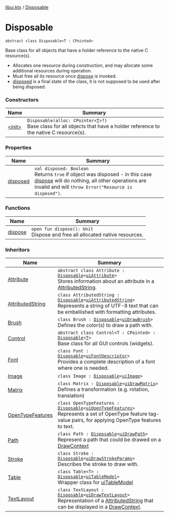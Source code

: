[libui.ktx](../index.md) / [Disposable](./index.md)

# Disposable

`abstract class Disposable<T : CPointed>`

Base class for all objects that have a holder reference to the native C resource(s).

* Allocates one resource during construction,
    and may allocate some additional resources during operation.
* Must free all its resource once [dispose](dispose.md) is invoked.
* [disposed](disposed.md) is a final state of the class, it is not supposed
    to be used after being disposed.

### Constructors

| Name | Summary |
|---|---|
| [&lt;init&gt;](-init-.md) | `Disposable(alloc: CPointer<`[`T`](index.md#T)`>?)`<br>Base class for all objects that have a holder reference to the native C resource(s). |

### Properties

| Name | Summary |
|---|---|
| [disposed](disposed.md) | `val disposed: Boolean`<br>Returns `true` if object was disposed - in this case [dispose](dispose.md) will do nothing, all other operations are invalid and will `throw Error("Resource is disposed")`. |

### Functions

| Name | Summary |
|---|---|
| [dispose](dispose.md) | `open fun dispose(): Unit`<br>Dispose and free all allocated native resources. |

### Inheritors

| Name | Summary |
|---|---|
| [Attribute](../-attribute/index.md) | `abstract class Attribute : `[`Disposable`](./index.md)`<`[`uiAttribute`](../../libui/ui-attribute.md)`>`<br>Stores information about an attribute in a [AttributedString](../-attributed-string/index.md). |
| [AttributedString](../-attributed-string/index.md) | `class AttributedString : `[`Disposable`](./index.md)`<`[`uiAttributedString`](../../libui/ui-attributed-string.md)`>`<br>Represents a string of UTF-8 text that can be embellished with formatting attributes. |
| [Brush](../-brush/index.md) | `class Brush : `[`Disposable`](./index.md)`<`[`uiDrawBrush`](../../libui/ui-draw-brush/index.md)`>`<br>Defines the color(s) to draw a path with. |
| [Control](../-control/index.md) | `abstract class Control<T : CPointed> : `[`Disposable`](./index.md)`<`[`T`](../-control/index.md#T)`>`<br>Base class for all GUI controls (widgets). |
| [Font](../-font/index.md) | `class Font : `[`Disposable`](./index.md)`<`[`uiFontDescriptor`](../../libui/ui-font-descriptor/index.md)`>`<br>Provides a complete description of a font where one is needed. |
| [Image](../-image/index.md) | `class Image : `[`Disposable`](./index.md)`<`[`uiImage`](../../libui/ui-image.md)`>` |
| [Matrix](../-matrix/index.md) | `class Matrix : `[`Disposable`](./index.md)`<`[`uiDrawMatrix`](../../libui/ui-draw-matrix/index.md)`>`<br>Defines a transformation (e.g. rotation, translation) |
| [OpenTypeFeatures](../-open-type-features/index.md) | `class OpenTypeFeatures : `[`Disposable`](./index.md)`<`[`uiOpenTypeFeatures`](../../libui/ui-open-type-features.md)`>`<br>Represents a set of OpenType feature tag-value pairs, for applying OpenType features to text. |
| [Path](../-path/index.md) | `class Path : `[`Disposable`](./index.md)`<`[`uiDrawPath`](../../libui/ui-draw-path.md)`>`<br>Represent a path that could be drawed on a [DrawContext](../-draw-context.md) |
| [Stroke](../-stroke/index.md) | `class Stroke : `[`Disposable`](./index.md)`<`[`uiDrawStrokeParams`](../../libui/ui-draw-stroke-params/index.md)`>`<br>Describes the stroke to draw with. |
| [Table](../-table/index.md) | `class Table<T> : `[`Disposable`](./index.md)`<`[`uiTableModel`](../../libui/ui-table-model.md)`>`<br>Wrapper class for [uiTableModel](../../libui/ui-table-model.md) |
| [TextLayout](../-text-layout/index.md) | `class TextLayout : `[`Disposable`](./index.md)`<`[`uiDrawTextLayout`](../../libui/ui-draw-text-layout.md)`>`<br>Representation of a [AttributedString](../-attributed-string/index.md) that can be displayed in a [DrawContext](../-draw-context.md). |
